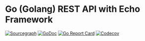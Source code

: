 # Go (Golang) REST API with Echo Framework

[![Sourcegraph](https://sourcegraph.com/github.com/ancene/go-rest-echo/-/badge.svg?style=flat-square)](https://sourcegraph.com/github.com/ancene/go-rest-echo?badge)
[![GoDoc](http://img.shields.io/badge/go-documentation-blue.svg?style=flat-square)](https://pkg.go.dev/github.com/ancene/go-rest-echo)
[![Go Report Card](https://goreportcard.com/badge/github.com/ancene/go-rest-echo?style=flat-square)](https://goreportcard.com/report/github.com/ancene/go-rest-echo)
[![Codecov](https://img.shields.io/codecov/c/github.com/ancene/go-rest-echo.svg?style=flat-square)](https://codecov.io/gh/ancene/go-rest-echo)